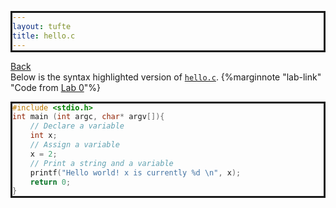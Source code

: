 ```yaml
---
layout: tufte
title: hello.c
---
```

[Back](index.html)  
Below is the syntax highlighted version of [`hello.c`](hello.c). {%marginnote "lab-link" "Code from [Lab 0](https://cs0449.gitlab.io/sp2023/labs/00/)"%}
``` c
#include <stdio.h>
int main (int argc, char* argv[]){
    // Declare a variable
    int x;
    // Assign a variable
    x = 2;
    // Print a string and a variable
    printf("Hello world! x is currently %d \n", x);  
    return 0;
}
```

<style>pre{border:solid}</style>